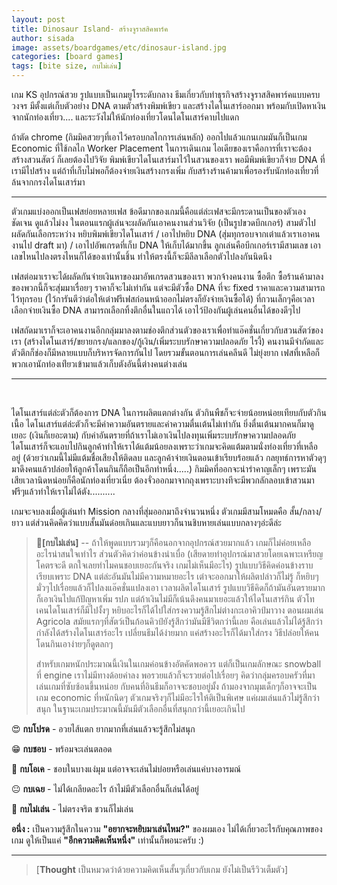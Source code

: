 ```yaml
---
layout: post
title: Dinosaur Island- สร้างจูราสสิคพาร์ค
author: sisada
image: assets/boardgames/etc/dinosaur-island.jpg
categories: [board games]
tags: [bite size, กบไม่เล่น]
---
```

เกม KS อุปกรณ์สวย รูปแบบเป็นเกมยูโรระดับกลาง ธีมเกี่ยวกับทำธุรกิจสร้างจูราสสิคพาร์คแบบครบวงจร มีตั้งแต่เก็บตัวอย่าง DNA ตามตัวสร้างพิมพ์เขียว และสร้างไดโนเสาร์ออกมา พร้อมกับเปิดหาเงินจากนักท่องเที่ยว.... และระวังไม่ให้นักท่องเที่ยวโดนไดโนเสาร์คาบไปแดก

ถ้าตัด chrome (กิมมิคสวยๆที่เอาไว้ครอบกลไกการเล่นหลัก) ออกไปแล้วแกนเกมมันก็เป็นเกม Economic ที่ใช้กลไก Worker Placement ในการเดินเกม ไอเดียของเราคือการที่เราจะต้องสร้างสวนสัตว์ ก็เลยต้องไปวิจัย พิมพ์เขียวไดโนเสาร์มาไว้ในสวนของเรา พอมีพิมพ์เขียวก็จ่าย DNA ที่เรามีไปสร้าง แต่ถ้าที่เก็บไม่พอก็ต้องจ่ายเงินสร้างกรงเพิ่ม กับสร้างร้านค้ามาเพื่อรองรับนักท่องเที่ยวที่ล้นจากกรงไดโนเสาร์มา



---



ตัวเกมแบ่งออกเป็นเฟสย่อยหลายเฟส ข้อดีมากของเกมนี้คือแต่ล่ะเฟสจะมีกระดานเป็นของตัวเองชัดเจน ดูแล้วไม่งง ในตอนแรกผู้เล่นจะผลัดกันเอาคนงานส่วนวิจัย (เป็นรูปขวดบีกเกอร์) สามตัวไปผลัดกันเลือกระหว่าง หยิบพิมพ์เขียวไดโนเสาร์ / เอาไปหยิบ DNA (สุ่มทุกรอบจากเต๋าแล้วเราเอาคนงานไป draft มา) / เอาไปอัพเกรดที่เก็บ DNA ให้เก็บได้มากขึ้น ลูกเล่นคือบีกเกอร์เรามีสามเลข เอาเลขไหนไปลงตรงไหนก็ได้ของเท่านั้นชิ้น ทำให้ตรงนี้ก็จะมีลีลาเลือกตัวไปลงกันนิดนึง

เฟสต่อมาเราจะได้ผลัดกันจ่ายเงินหาของมาอัพเกรดสวนของเรา พวกจ้างคนงาน ซื้อตึก ซื้อร้านค้ามาลง ของพวกนี้ก็จะสุ่มมาเรื่อยๆ ราคาก็จะไม่เท่ากัน แต่จะมีตัวซื้อ DNA ที่จะ fixed ราคาและความสามารถไว้ทุกรอบ (ไว้การันตีว่าต่อให้เต๋าฟรีเฟสก่อนหน้าออกไม่ตรงก็ยังจ่ายเงินซื้อได้) ที่กวนเล็กๆคือเวลาเลือกจ่ายเงินซื้อ DNA สามารถเลือกทิ้งตึกอื่นในแถวได้ เอาไว้ป้องกันผู้เล่นคนอื่นได้ของดีๆไป

เฟสถัดมาเราก็จะเอาคนงานอีกกลุ่มมาลงตามช่องตึกส่วนตัวของเราเพื่อทำแอ๊คชั่นเกี่ยวกับสวนสัตว์ของเรา (สร้างไดโนเสาร์/ขยายกรง/แลกของ/กู้เงิน/เพิ่มระบบรักษาความปลอดภัย ไรงี้) คนงานมีจำกัดและตัวตึกก็ช่องก็มีหลายแบบก็บริหารจัดการกันไป โดยรวมขั้นตอนการเล่นคลีนดี ไม่ยุ่งยาก เฟสที่เหลือก็พวกเอานักท่องเท่ียวเข้ามาแล้วเก็บตังอันนี้ต่างคนต่างเล่น



---



 

ไดโนเสาร์แต่ล่ะตัวก็ต้องการ DNA ในการผลิตแตกต่างกัน ตัวกินพืชก็จะจ่ายน้อยหน่อยเทียบกับตัวกินเนื้อ ไดโนเสาร์แต่ล่ะตัวก็จะมีค่าความอันตรายและค่าความตื่นเต้นไม่เท่ากัน ยิ่งตื่นเต้นมากคนก็มาดูเยอะ (เงินก็เยอะตาม) กับค่าอันตรายที่ถ้าเราไม่เอาเงินไปลงทุนเพิ่มระบบรักษาความปลอดภัย ไดโนเสาร์ก็จะแอบไปกินลูกค้าทำให้เราได้แต้มน้อยลงเพราะว่าเกมจะคิดแต้มตามนั่งท่องเที่ยวที่เหลืออยู่ (ด้วยว่าเกมนี้ไม่มีแต้มชื่อเสียงให้ติดลบ และลูกค้าจ่ายเงินตอนเข้าเรียบร้อยแล้ว กลยุทธ์การหาตัวดุๆมาดึงคนแล้วปล่อยให้ลูกค้าโดนกินก็ถือเป็นอีกท่าหนึ่ง.....) กิมมิคที่ออกจะน่ารำคาญเล็กๆ เพราะมันเสียเวลานิดหน่อยก็คือนักท่องเที่ยวเนี่ย ต้องจั่วออกมาจากถุงเพราะบางทีจะมีพวกลักลอบเข้าสวนมาฟรีๆแล้วทำให้เราไม่ได้ตัง..........

เกมจะจบลงเมื่อผู้เล่นทำ Mission กลางที่สุ่มออกมาถึงจำนวนหนึ่ง ตัวเกมมีสามโหมดคือ สั้น/กลาง/ยาว แต่ส่วนคิดคิดว่าแบบสั้นมันด๋อยเกินและแบบยาวก็นานชิบหายเล่นแบบกลางๆอ่ะดีล่ะ

> 🐸**[กบไม่เล่น]** -- ถ้าให้พูดแบบรวมๆก็คือนอกจากอุปกรณ์สวยมากแล้ว เกมก็ไม่ค่อยเหลืออะไรน่าสนใจเท่าไร ส่วนตัวคิดว่าค่อนข้างน่าเบื่อ (เสียดายทำอุปกรณ์มาสวยโดยเฉพาะเหรียญโคตรจะดี ตกใจเลยทำไมคนชอบเยอะกันจริง เกมไม่เห็นมีอะไร) รูปแบบวิธีคิดค่อนข้างราบเรียบเพราะ DNA แต่ล่ะอันมันไม่มีความหมายอะไร เต๋าจะออกมาให้ผลิตปล่าวก็ไม่รู้ ก็หยิบๆมั่วๆไปเรื่อยแล้วก็ไปลงแอ๊คชั่นแปลงเอา เวลาผลิตไดโนเสาร์ รูปแบบวิธีคิดก็ถ้ามันอันตรายมากก็เอาเงินไปแก้ปัญหาเพิ่ม รปภ แต่ถ้าเงินไม่มีก็เน้นดึงคนมาเยอะแล้วให้ไดโนเสาร์กิน ตัวโทเคนไดโนเสาร์ก็มีไปงั้งๆ หยิบอะไรก็ได้ไปใส่กรงความรู้สึกไม่ต่างกะเอาคิวป์มาวาง ตอนผมเล่น Agricola สมัยแรกๆที่สัตว์เป็นก้อนคิวป์ยังรู้สึกว่ามันมีชีวิตกว่านี้เลย คือเล่นแล้วไม่ได้รู้สึกว่ากำลังได้สร้างไดโนเสาร์อะไร เปลี่ยนธีมได้ง่ายมาก แค่สร้างอะไรก็ได้มาใส่กรง วิธีปล่อยให้คนโดนกินเอาง่ายๆก็ดูตลกๆ
> 
> สำหรับเกมหนักประมาณนี้เงินในเกมค่อนข้างอัตคัดพอควร แต่ก็เป็นเกมลักษณะ snowball ที่ engine เราไม่มีทางด้อยค่าลง พอรวยแล้วก็จะรวยต่อไปเรื่อยๆ คิดว่ากลุ่มครอบครัวที่มาเล่นเกมที่ซับซ้อนขึ้นหน่อย กับคนที่อินธีมก็อาจจะชอบอยู่มั้ง ถ้ามองจากมุมเด็กๆก็อาจจะเป็นเกม economic ที่หนักนิดๆ ตัวเกมจริงๆก็ไม่มีอะไรให้ติเป็นพิเศษ แค่ผมเล่นแล้วไม่รู้สึกว่าสนุก ในฐานะเกมประมาณนี้มันมีตัวเลือกอื่นที่สนุกกว่านี้เยอะเกินไป


😍 **กบโปรด** - อวยไส้แตก ยากมากที่เล่นแล้วจะรู้สึกไม่สนุก

😁 **กบชอบ** - พร้อมจะเล่นตลอด

🙂 **กบโอเค** - ชอบในบางแง่มุม แต่อาจจะเล่นไม่บ่อยหรือเล่นแค่บางอารมณ์

😐 **กบเฉย** - ไม่ได้เกลียดอะไร ถ้าไม่มีตัวเลือกอื่นก็เล่นได้อยู่

🖕 **กบไม่เล่น** - ไม่ตรงจริต ชวนก็ไม่เล่น

**อนึ่ง :** เป็นความรู้สึกในความ **"อยากจะหยิบมาเล่นไหม?"** ของผมเอง ไม่ได้เกี่ยวอะไรกับคุณภาพของเกม ดูให้เป็นแค่ **"อีกความคิดเห็นหนึ่ง"** เท่านั้นก็พอนะครับ :)



---



> 
> [**Thought** เป็นหมวดว่าด้วยความคิดเห็นสั้นๆเกี่ยวกับเกม ยังไม่เป็นรีวิวเต็มตัว]
> 
> 
> 

